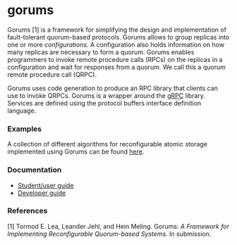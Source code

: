 # gorums

Gorums [1] is a framework for simplifying the design and implementation of
fault-tolerant quorum-based protocols. Gorums allows to group replicas into one
or more _configurations_. A configuration also holds information on how many
replicas are necessary to form a quorum. Gorums enables programmers to invoke
remote procedure calls (RPCs) on the replicas in a configuration and wait for
responses from a quorum. We call this a quorum remote procedure call (QRPC).

Gorums uses code generation to produce an RPC library that clients can use to
invoke QRPCs. Gorums is a wrapper around the [gRPC](http://www.grpc.io/)
library. Services are defined using the protocol buffers interface definition
language.

### Examples

A collection of different algorithms for reconfigurable atomic storage
implemented using Gorums can be found
[here](https://github.com/relab/smartmerge).

### Documentation

* [Student/user guide](https://github.com/relab/gorums-dev/blob/master/doc/userguide.md)
* [Developer guide](https://github.com/relab/gorums-dev/blob/master/doc/devguide.md)

### References

[1] Tormod E. Lea, Leander Jehl, and Hein Meling. Gorums: _A Framework for
    Implementing Reconfigurable Quorum-based Systems._ In submission.
